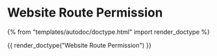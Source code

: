 # Website Route Permission

{% from "templates/autodoc/doctype.html" import render_doctype %}

{{ render_doctype("Website Route Permission") }}

<!-- jinja --><!-- static -->
